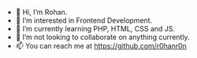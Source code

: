 - 👋 Hi, I’m Rohan.
- 👀 I’m interested in Frontend Development.
- 🌱 I’m currently learning PHP, HTML, CSS and JS.
- 💞️ I’m not looking to collaborate on anything currently.
- 📫 You can reach me at https://github.com/r0hanr0n

<!---
r0hanr0n/r0hanr0n is a ✨ special ✨ repository because its `README.md` (this file) appears on your GitHub profile.
You can click the Preview link to take a look at your changes.
--->
